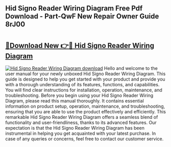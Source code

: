## Hid Signo Reader Wiring Diagram Free Pdf Download - Part-QwF New Repair Owner Guide 8rJ00

# <h2><a href="http://dfkh2f.blite.top/?on=Hid+Signo+Reader+Wiring+Diagram">🔗Download New 👉🔴 Hid Signo Reader Wiring Diagram</a></h2>

[![Hid Signo Reader Wiring Diagram download](https://i.imgur.com/lujVjoI.png)](http://dfkh2f.blite.top/?on=Hid+Signo+Reader+Wiring+Diagram)
Hello and welcome to the user manual for your newly unboxed Hid Signo Reader Wiring Diagram. This guide is designed to help you get started with your product and provide you with a thorough understanding of its features, functions, and capabilities. You will find clear instructions for installation, operation, maintenance, and troubleshooting. Before you begin using your Hid Signo Reader Wiring Diagram, please read this manual thoroughly. It contains essential information on product setup, operation, maintenance, and troubleshooting, ensuring that you are able to use the product effectively and efficiently. This remarkable Hid Signo Reader Wiring Diagram offers a seamless blend of functionality and user-friendliness, thanks to its advanced features. Our expectation is that the Hid Signo Reader Wiring Diagram has been instrumental in helping you get acquainted with your latest purchase. In case of any queries or concerns, feel free to contact our customer service.
